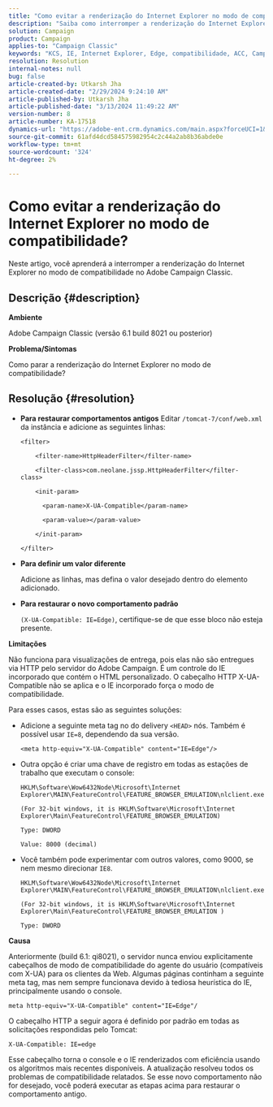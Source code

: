 ```yaml
---
title: "Como evitar a renderização do Internet Explorer no modo de compatibilidade?"
description: "Saiba como interromper a renderização do Internet Explorer no modo de compatibilidade no Adobe Campaign Classic."
solution: Campaign
product: Campaign
applies-to: "Campaign Classic"
keywords: "KCS, IE, Internet Explorer, Edge, compatibilidade, ACC, Campaign Classic"
resolution: Resolution
internal-notes: null
bug: false
article-created-by: Utkarsh Jha
article-created-date: "2/29/2024 9:24:10 AM"
article-published-by: Utkarsh Jha
article-published-date: "3/13/2024 11:49:22 AM"
version-number: 8
article-number: KA-17518
dynamics-url: "https://adobe-ent.crm.dynamics.com/main.aspx?forceUCI=1&pagetype=entityrecord&etn=knowledgearticle&id=3f94054a-e4d6-ee11-9079-6045bd0067ea"
source-git-commit: 61afd4dcd584575982954c2c44a2ab8b36abde0e
workflow-type: tm+mt
source-wordcount: '324'
ht-degree: 2%

---
```


# Como evitar a renderização do Internet Explorer no modo de compatibilidade?


Neste artigo, você aprenderá a interromper a renderização do Internet Explorer no modo de compatibilidade no Adobe Campaign Classic.

## Descrição {#description}


<b>Ambiente</b>

Adobe Campaign Classic (versão 6.1 build 8021 ou posterior)

<b>Problema/Sintomas</b>

Como parar a renderização do Internet Explorer no modo de compatibilidade?


## Resolução {#resolution}


- <b>Para restaurar comportamentos antigos</b>
Editar `/tomcat-7/conf/web.xml` da instância e adicione as seguintes linhas:


  ```
  <filter>
  
      <filter-name>HttpHeaderFilter</filter-name>
  
      <filter-class>com.neolane.jssp.HttpHeaderFilter</filter-
  class>
  
      <init-param>
  
        <param-name>X-UA-Compatible</param-name>
  
        <param-value></param-value>
  
      </init-param>
  
  </filter>
  ```




- <b>Para definir um valor diferente</b>

  Adicione as linhas, mas defina o valor desejado dentro do elemento adicionado.
- <b>Para restaurar o novo comportamento padrão</b>

  `(X-UA-Compatible: IE=Edge)`, certifique-se de que esse bloco não esteja presente.


<b>Limitações</b>

Não funciona para visualizações de entrega, pois elas não são entregues via HTTP pelo servidor do Adobe Campaign. É um controle do IE incorporado que contém o HTML personalizado. O cabeçalho HTTP X-UA-Compatible não se aplica e o IE incorporado força o modo de compatibilidade.

Para esses casos, estas são as seguintes soluções:

- Adicione a seguinte meta tag no do delivery `<HEAD>` nós. Também é possível usar `IE=8`, dependendo da sua versão.


  ```
  <meta http-equiv="X-UA-Compatible" content="IE=Edge"/>
  ```




- Outra opção é criar uma chave de registro em todas as estações de trabalho que executam o console:


  ```
  HKLM\Software\Wow6432Node\Microsoft\Internet Explorer\MAIN\FeatureControl\FEATURE_BROWSER_EMULATION\nlclient.exe
  
  (For 32-bit windows, it is HKLM\Software\Microsoft\Internet Explorer\Main\FeatureControl\FEATURE_BROWSER_EMULATION)
  
  Type: DWORD
  
  Value: 8000 (decimal)
  ```




- Você também pode experimentar com outros valores, como 9000, se nem mesmo direcionar `IE8`.

  ```
  HKLM\Software\Wow6432Node\Microsoft\Internet Explorer\MAIN\FeatureControl\FEATURE_BROWSER_EMULATION\nlclient.exe
  
  (For 32-bit windows, it is HKLM\Software\Microsoft\Internet Explorer\Main\FeatureControl\FEATURE_BROWSER_EMULATION )
  
  Type: DWORD
  ```


<b>Causa</b>

Anteriormente (build 6.1: qi8021), o servidor nunca enviou explicitamente cabeçalhos de modo de compatibilidade do agente do usuário (compatíveis com X-UA) para os clientes da Web. Algumas páginas continham a seguinte meta tag, mas nem sempre funcionava devido à tediosa heurística do IE, principalmente usando o console.


```
meta http-equiv="X-UA-Compatible" content="IE=Edge"/
```


O cabeçalho HTTP a seguir agora é definido por padrão em todas as solicitações respondidas pelo Tomcat:


```
X-UA-Compatible: IE=edge
```


Esse cabeçalho torna o console e o IE renderizados com eficiência usando os algoritmos mais recentes disponíveis. A atualização resolveu todos os problemas de compatibilidade relatados. Se esse novo comportamento não for desejado, você poderá executar as etapas acima para restaurar o comportamento antigo.
